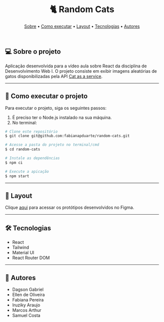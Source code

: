 <h1 align="center"> 
  🐈 Random Cats
</h1>

<p align="center">
  <a href="#-sobre-o-projeto">Sobre</a> •
  <a href="#-como-executar-o-projeto">Como executar</a> • 
  <a href="#-layout">Layout</a> • 
  <a href="#-tecnologias">Tecnologias</a> • 
  <a href="#-autores">Autores</a>
</p>

<br>

## 💻 Sobre o projeto

Aplicação desenvolvida para a vídeo aula sobre React da disciplina de Desenvolvimento Web I. O projeto consiste em exibir imagens aleatórias de gatos disponibilizadas pela API [Cat as a service](https://cataas.com/).

---

## 🚀 Como executar o projeto

Para executar o projeto, siga os seguintes passos:

1. É preciso ter o Node.js instalado na sua máquina.
2. No terminal:

```bash
# Clone este repositório
$ git clone git@github.com:fabianapduarte/random-cats.git

# Acesse a pasta do projeto no terminal/cmd
$ cd random-cats

# Instale as dependências
$ npm ci

# Execute a apicação
$ npm start
```

---

## 🎨 Layout

Clique [aqui](https://www.figma.com/design/SZARXVPls0k2kCbeWDkWTT/React?node-id=0-1&t=g9HAeuBLcTMVfSWY-1) para acessar os protótipos desenvolvidos no Figma.

---

## 🛠 Tecnologias

- React
- Tailwind
- Material UI
- React Router DOM

---

## 👥 Autores

- Dagson Gabriel
- Ellen de Oliveira
- Fabiana Pereira
- Iruziky Araujo
- Marcos Arthur
- Samuel Costa
